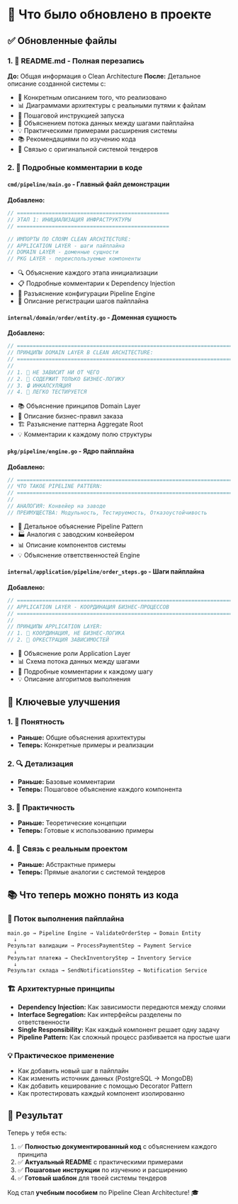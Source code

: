 # 📝 Что было обновлено в проекте

## ✅ Обновленные файлы

### 1. 📖 README.md - Полная перезапись
**До:** Общая информация о Clean Architecture
**После:** Детальное описание созданной системы с:
- 🎯 Конкретным описанием того, что реализовано  
- 📊 Диаграммами архитектуры с реальными путями к файлам
- 🚀 Пошаговой инструкцией запуска
- 🔄 Объяснением потока данных между шагами пайплайна
- 💡 Практическими примерами расширения системы
- 📚 Рекомендациями по изучению кода
- 🤝 Связью с оригинальной системой тендеров

### 2. 💬 Подробные комментарии в коде

#### `cmd/pipeline/main.go` - Главный файл демонстрации
**Добавлено:**
```go
// ================================================
// ЭТАП 1: ИНИЦИАЛИЗАЦИЯ ИНФРАСТРУКТУРЫ
// ================================================

// ИМПОРТЫ ПО СЛОЯМ CLEAN ARCHITECTURE:
// APPLICATION LAYER - шаги пайплайна
// DOMAIN LAYER - доменные сущности  
// PKG LAYER - переиспользуемые компоненты
```
- 🔍 Объяснение каждого этапа инициализации
- 📋 Подробные комментарии к Dependency Injection
- 🎯 Разъяснение конфигурации Pipeline Engine
- 📝 Описание регистрации шагов пайплайна

#### `internal/domain/order/entity.go` - Доменная сущность
**Добавлено:**
```go
// ============================================================================
// ПРИНЦИПЫ DOMAIN LAYER В CLEAN ARCHITECTURE:
// ============================================================================
//
// 1. 🚫 НЕ ЗАВИСИТ НИ ОТ ЧЕГО
// 2. 💎 СОДЕРЖИТ ТОЛЬКО БИЗНЕС-ЛОГИКУ  
// 3. 🔒 ИНКАПСУЛЯЦИЯ
// 4. 🧪 ЛЕГКО ТЕСТИРУЕТСЯ
```
- 📚 Объяснение принципов Domain Layer
- 🎯 Описание бизнес-правил заказа
- 🏗️ Разъяснение паттерна Aggregate Root
- 💡 Комментарии к каждому полю структуры

#### `pkg/pipeline/engine.go` - Ядро пайплайна
**Добавлено:**
```go
// ============================================================================
// ЧТО ТАКОЕ PIPELINE PATTERN:
// ============================================================================
//
// АНАЛОГИЯ: Конвейер на заводе
// ПРЕИМУЩЕСТВА: Модульность, Тестируемость, Отказоустойчивость
```
- 🔄 Детальное объяснение Pipeline Pattern
- 🏭 Аналогия с заводским конвейером
- 📊 Описание компонентов системы
- 💡 Объяснение ответственностей Engine

#### `internal/application/pipeline/order_steps.go` - Шаги пайплайна
**Добавлено:**
```go
// ============================================================================
// APPLICATION LAYER - КООРДИНАЦИЯ БИЗНЕС-ПРОЦЕССОВ
// ============================================================================
//
// ПРИНЦИПЫ APPLICATION LAYER:
// 1. 🎯 КООРДИНАЦИЯ, НЕ БИЗНЕС-ЛОГИКА
// 2. 🔗 ОРКЕСТРАЦИЯ ЗАВИСИМОСТЕЙ
```
- 🎯 Объяснение роли Application Layer
- 📊 Схема потока данных между шагами
- 🔧 Подробные комментарии к каждому шагу
- 💡 Описание алгоритмов выполнения

## 🎯 Ключевые улучшения

### 1. 📖 Понятность
- **Раньше:** Общие объяснения архитектуры
- **Теперь:** Конкретные примеры и реализации

### 2. 🔍 Детализация
- **Раньше:** Базовые комментарии
- **Теперь:** Пошаговое объяснение каждого компонента

### 3. 🚀 Практичность  
- **Раньше:** Теоретические концепции
- **Теперь:** Готовые к использованию примеры

### 4. 🤝 Связь с реальным проектом
- **Раньше:** Абстрактные примеры
- **Теперь:** Прямые аналогии с системой тендеров

## 📚 Что теперь можно понять из кода

### 🔄 Поток выполнения пайплайна
```
main.go → Pipeline Engine → ValidateOrderStep → Domain Entity
  ↓
Результат валидации → ProcessPaymentStep → Payment Service
  ↓  
Результат платежа → CheckInventoryStep → Inventory Service
  ↓
Результат склада → SendNotificationsStep → Notification Service
```

### 🏗️ Архитектурные принципы
- **Dependency Injection:** Как зависимости передаются между слоями
- **Interface Segregation:** Как интерфейсы разделены по ответственности
- **Single Responsibility:** Как каждый компонент решает одну задачу
- **Pipeline Pattern:** Как сложный процесс разбивается на простые шаги

### 💡 Практическое применение
- Как добавить новый шаг в пайплайн
- Как изменить источник данных (PostgreSQL → MongoDB)  
- Как добавить кеширование с помощью Decorator Pattern
- Как протестировать каждый компонент изолированно

## 🎉 Результат

Теперь у тебя есть:
1. ✅ **Полностью документированный код** с объяснением каждого принципа
2. ✅ **Актуальный README** с практическими примерами
3. ✅ **Пошаговые инструкции** по изучению и расширению
4. ✅ **Готовый шаблон** для твоей системы тендеров

Код стал **учебным пособием** по Pipeline Clean Architecture! 🎓